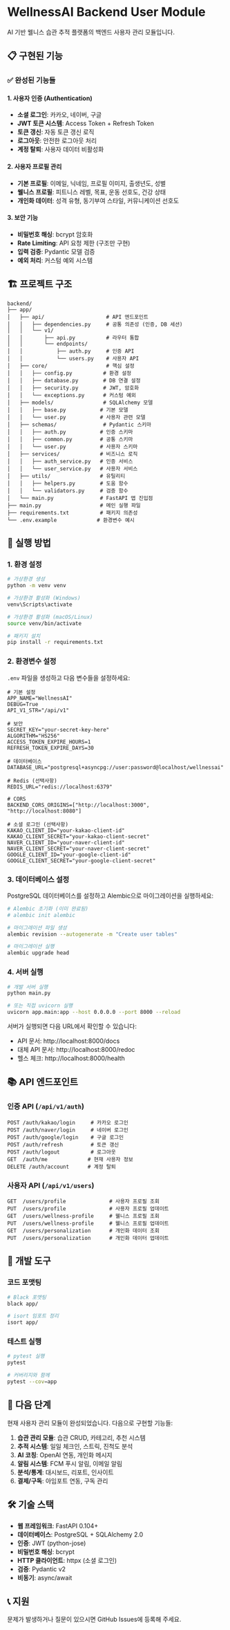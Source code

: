 # WellnessAI Backend User Module

AI 기반 웰니스 습관 추적 플랫폼의 백엔드 사용자 관리 모듈입니다.

## 📋 구현된 기능

### ✅ 완성된 기능들

#### 1. 사용자 인증 (Authentication)
- **소셜 로그인**: 카카오, 네이버, 구글
- **JWT 토큰 시스템**: Access Token + Refresh Token
- **토큰 갱신**: 자동 토큰 갱신 로직
- **로그아웃**: 안전한 로그아웃 처리
- **계정 탈퇴**: 사용자 데이터 비활성화

#### 2. 사용자 프로필 관리
- **기본 프로필**: 이메일, 닉네임, 프로필 이미지, 출생년도, 성별
- **웰니스 프로필**: 피트니스 레벨, 목표, 운동 선호도, 건강 상태
- **개인화 데이터**: 성격 유형, 동기부여 스타일, 커뮤니케이션 선호도

#### 3. 보안 기능
- **비밀번호 해싱**: bcrypt 암호화
- **Rate Limiting**: API 요청 제한 (구조만 구현)
- **입력 검증**: Pydantic 모델 검증
- **예외 처리**: 커스텀 예외 시스템

## 🏗️ 프로젝트 구조

```
backend/
├── app/
│   ├── api/                    # API 엔드포인트
│   │   ├── dependencies.py     # 공통 의존성 (인증, DB 세션)
│   │   └── v1/
│   │       ├── api.py          # 라우터 통합
│   │       └── endpoints/
│   │           ├── auth.py     # 인증 API
│   │           └── users.py    # 사용자 API
│   ├── core/                   # 핵심 설정
│   │   ├── config.py          # 환경 설정
│   │   ├── database.py        # DB 연결 설정
│   │   ├── security.py        # JWT, 암호화
│   │   └── exceptions.py      # 커스텀 예외
│   ├── models/                # SQLAlchemy 모델
│   │   ├── base.py           # 기본 모델
│   │   └── user.py           # 사용자 관련 모델
│   ├── schemas/               # Pydantic 스키마
│   │   ├── auth.py           # 인증 스키마
│   │   ├── common.py         # 공통 스키마
│   │   └── user.py           # 사용자 스키마
│   ├── services/             # 비즈니스 로직
│   │   ├── auth_service.py   # 인증 서비스
│   │   └── user_service.py   # 사용자 서비스
│   ├── utils/                # 유틸리티
│   │   ├── helpers.py        # 도움 함수
│   │   └── validators.py     # 검증 함수
│   └── main.py               # FastAPI 앱 진입점
├── main.py                   # 메인 실행 파일
├── requirements.txt          # 패키지 의존성
└── .env.example             # 환경변수 예시
```

## 🚀 실행 방법

### 1. 환경 설정

```bash
# 가상환경 생성
python -m venv venv

# 가상환경 활성화 (Windows)
venv\Scripts\activate

# 가상환경 활성화 (macOS/Linux)
source venv/bin/activate

# 패키지 설치
pip install -r requirements.txt
```

### 2. 환경변수 설정

`.env` 파일을 생성하고 다음 변수들을 설정하세요:

```env
# 기본 설정
APP_NAME="WellnessAI"
DEBUG=True
API_V1_STR="/api/v1"

# 보안
SECRET_KEY="your-secret-key-here"
ALGORITHM="HS256"
ACCESS_TOKEN_EXPIRE_HOURS=1
REFRESH_TOKEN_EXPIRE_DAYS=30

# 데이터베이스
DATABASE_URL="postgresql+asyncpg://user:password@localhost/wellnessai"

# Redis (선택사항)
REDIS_URL="redis://localhost:6379"

# CORS
BACKEND_CORS_ORIGINS=["http://localhost:3000", "http://localhost:8080"]

# 소셜 로그인 (선택사항)
KAKAO_CLIENT_ID="your-kakao-client-id"
KAKAO_CLIENT_SECRET="your-kakao-client-secret"
NAVER_CLIENT_ID="your-naver-client-id"
NAVER_CLIENT_SECRET="your-naver-client-secret"
GOOGLE_CLIENT_ID="your-google-client-id"
GOOGLE_CLIENT_SECRET="your-google-client-secret"
```

### 3. 데이터베이스 설정

PostgreSQL 데이터베이스를 설정하고 Alembic으로 마이그레이션을 실행하세요:

```bash
# Alembic 초기화 (이미 완료됨)
# alembic init alembic

# 마이그레이션 파일 생성
alembic revision --autogenerate -m "Create user tables"

# 마이그레이션 실행
alembic upgrade head
```

### 4. 서버 실행

```bash
# 개발 서버 실행
python main.py

# 또는 직접 uvicorn 실행
uvicorn app.main:app --host 0.0.0.0 --port 8000 --reload
```

서버가 실행되면 다음 URL에서 확인할 수 있습니다:
- API 문서: http://localhost:8000/docs
- 대체 API 문서: http://localhost:8000/redoc
- 헬스 체크: http://localhost:8000/health

## 📚 API 엔드포인트

### 인증 API (`/api/v1/auth`)

```http
POST /auth/kakao/login     # 카카오 로그인
POST /auth/naver/login     # 네이버 로그인
POST /auth/google/login    # 구글 로그인
POST /auth/refresh         # 토큰 갱신
POST /auth/logout          # 로그아웃
GET  /auth/me             # 현재 사용자 정보
DELETE /auth/account      # 계정 탈퇴
```

### 사용자 API (`/api/v1/users`)

```http
GET  /users/profile              # 사용자 프로필 조회
PUT  /users/profile              # 사용자 프로필 업데이트
GET  /users/wellness-profile     # 웰니스 프로필 조회
PUT  /users/wellness-profile     # 웰니스 프로필 업데이트
GET  /users/personalization      # 개인화 데이터 조회
PUT  /users/personalization      # 개인화 데이터 업데이트
```

## 🔧 개발 도구

### 코드 포맷팅

```bash
# Black 포맷팅
black app/

# isort 임포트 정리
isort app/
```

### 테스트 실행

```bash
# pytest 실행
pytest

# 커버리지와 함께
pytest --cov=app
```

## 📝 다음 단계

현재 사용자 관리 모듈이 완성되었습니다. 다음으로 구현할 기능들:

1. **습관 관리 모듈**: 습관 CRUD, 카테고리, 추천 시스템
2. **추적 시스템**: 일일 체크인, 스트릭, 진척도 분석
3. **AI 코칭**: OpenAI 연동, 개인화 메시지
4. **알림 시스템**: FCM 푸시 알림, 이메일 알림
5. **분석/통계**: 대시보드, 리포트, 인사이트
6. **결제/구독**: 아임포트 연동, 구독 관리

## 🛠️ 기술 스택

- **웹 프레임워크**: FastAPI 0.104+
- **데이터베이스**: PostgreSQL + SQLAlchemy 2.0
- **인증**: JWT (python-jose)
- **비밀번호 해싱**: bcrypt
- **HTTP 클라이언트**: httpx (소셜 로그인)
- **검증**: Pydantic v2
- **비동기**: async/await

## 📞 지원

문제가 발생하거나 질문이 있으시면 GitHub Issues에 등록해 주세요.
